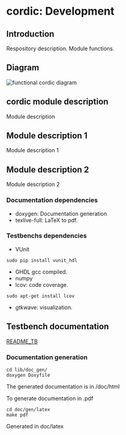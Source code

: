 
# cordic: Development

## Introduction

Respository description. Module functions.

## Diagram

![functional cordic diagram](./images/cordic.png)

## cordic module description

Module description

## Module description 1

Module description 1

## Module description 2

Module description 2

### Documentation dependencies

- doxygen: Documentation generation
- texlive-full: LaTeX to pdf.

### Testbenchs dependencies

- VUnit
```
sudo pip install vunit_hdl
```
- GHDL gcc compiled.
- numpy
- lcov: code coverage.
```
sudo apt-get install lcov
```
- gtkwave: visualization.

## Testbench documentation

[README_TB](tb/README_TB.md)

### Documentation generation

```
cd lib/doc_gen/
doxygen Doxyfile
```
The generated documentation is in /doc/html

To generate documentation in .pdf

```
cd doc/gen/latex
make pdf
```

Generated in doc/latex

